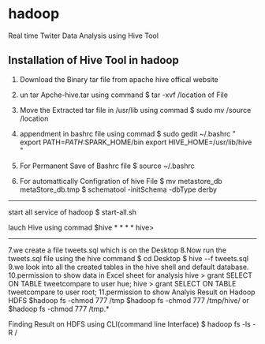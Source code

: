 # hadoop
Real time Twiter Data Analysis using Hive Tool

Installation of Hive Tool in hadoop
------------------------------------------------------------------------------
1. Download the Binary tar file from apache hive offical website
2. un tar Apche-hive.tar using command
   $ tar -xvf /location of File
3. Move the Extracted tar file in /usr/lib using commad
  $ sudo mv /source /location

4. appendment in bashrc file using commad
  $ sudo gedit ~/.bashrc
"
  export PATH=$PATH:$SPARK_HOME/bin
  export HIVE_HOME=/usr/lib/hive
"
5. For Permanent Save of Bashrc file 
 $ source ~/.bashrc
6. For automattically Configration of hive File
  $ mv metastore_db metaStore_db.tmp
  $ schematool -initSchema -dbType derby 
 -----------------------------------------------------------------------------
 start all service of hadoop 
 $ start-all.sh
 
 lauch Hive using commad
 $hive
 *
 *
 *
 *
 hive> 

 ------------------------------------------------------------------
7.we create a file tweets.sql which is on the Desktop
8.Now run the tweets.sql file using the hive command 
$ cd Desktop
$ hive --f tweets.sql
9.we look into all the created tables in the hive shell and default database.
10.permission to show data in Excel sheet for analysis 
hive > grant SELECT ON TABLE tweetcompare to user hue;
hive > grant SELECT ON TABLE tweetcompare to user root;
11.permission to show Analyis Result on Hadoop HDFS
$hadoop fs -chmod 777 /tmp
$hadoop fs -chmod 777 /tmp/hive/
or
$hadoop fs -chmod 777 /tmp.*

Finding Result on HDFS using CLI(command line Interface)
$ hadoop fs -ls -R /
